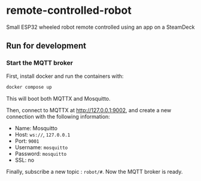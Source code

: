 # remote-controlled-robot

Small ESP32 wheeled robot remote controlled using an app on a SteamDeck

## Run for development

### Start the MQTT broker

First, install docker and run the containers with:

```sh
docker compose up
```

This will boot both MQTTX and Mosquitto.

Then, connect to MQTTX at http://127.0.0.1:9002, and create a new connection with the following information:

- Name: Mosquitto
- Host: `ws://`, `127.0.0.1`
- Port: `9001`
- Username: `mosquitto`
- Password: `mosquitto`
- SSL: no

Finally, subscribe a new topic : `robot/#`. Now the MQTT broker is ready.

